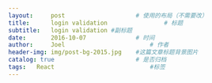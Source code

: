 ```yaml
---
layout:     post   				    # 使用的布局（不需要改）
title:      login validation 				# 标题 
subtitle:   login validation #副标题
date:       2016-10-07 				# 时间
author:     Joel 						# 作者
header-img: img/post-bg-2015.jpg 	#这篇文章标题背景图片
catalog: true 						# 是否归档
tags:	React							#标签
---
```

